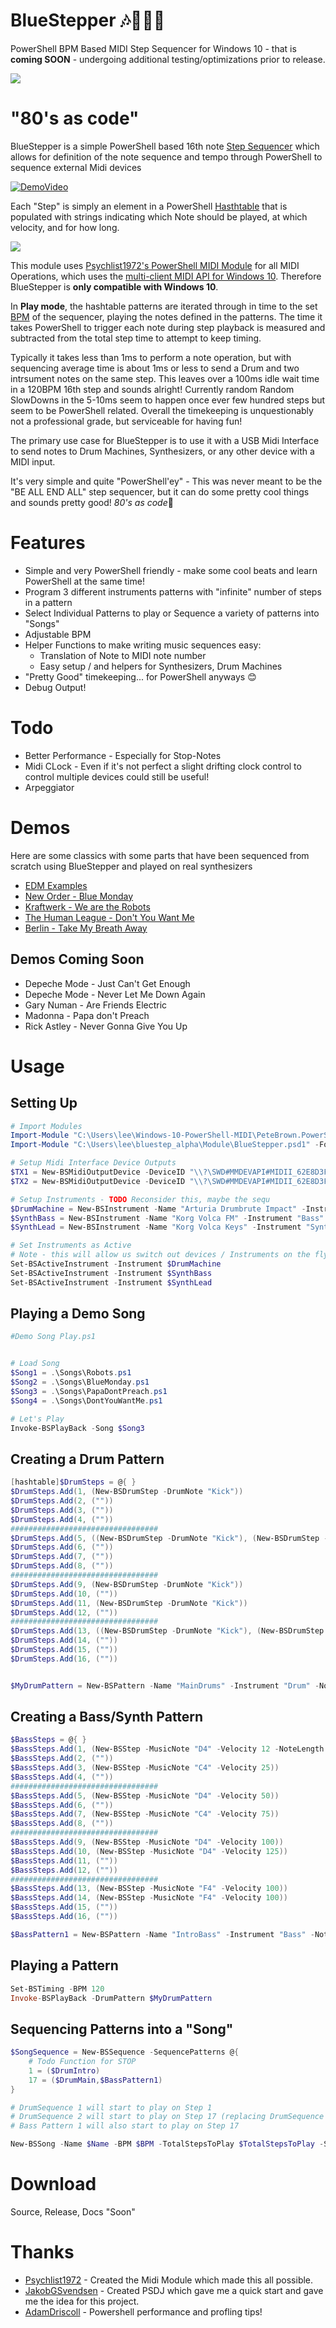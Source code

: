 # BlueStepper 🎶🎹🥁💙
PowerShell BPM Based MIDI Step Sequencer for Windows 10 - that is **coming SOON** - undergoing additional testing/optimizations prior to release.

![](./img/bluestepper.png)

# "80's as code"

BlueStepper is a simple PowerShell based 16th note [Step Sequencer](https://en.wikipedia.org/wiki/Music_sequencer) which allows for definition of the note sequence and tempo through PowerShell to sequence external Midi devices

[![DemoVideo](https://img.youtube.com/vi/hf5Uzw1xWl0/0.jpg)](https://www.youtube.com/watch?v=hf5Uzw1xWl0)

Each "Step" is simply an element in a PowerShell [Hasthtable](https://docs.microsoft.com/en-us/dotnet/api/system.collections.hashtable?view=netframework-4.8) that is populated with strings indicating which Note should be played, at which velocity, and for how long.

![](./img/drumsteps.png)


This module uses [Psychlist1972's PowerShell MIDI Module](https://github.com/Psychlist1972/Windows-10-PowerShell-MIDI) for all MIDI Operations, which uses the [multi-client MIDI API for Windows 10](https://blogs.windows.com/windowsdeveloper/2016/09/21/midi-enhancements-in-windows-10/). Therefore BlueStepper is **only compatible with Windows 10**.

In **Play mode**, the hashtable patterns are iterated through in time to the set [BPM](https://en.wikipedia.org/wiki/Tempo) of the sequencer, playing the notes defined in the patterns. The time it takes PowerShell to trigger each note during step playback is measured and subtracted from the total step time to attempt to keep timing.

Typically it takes less than 1ms to perform a note operation, but with sequencing average time is about 1ms or less to send a Drum and two intrsument notes on the same step. This leaves over a 100ms idle wait time in a 120BPM 16th step and sounds alright! Currently random Random SlowDowns in the 5-10ms seem to happen once ever few hundred steps but seem to be PowerShell related. Overall the timekeeping is unquestionably not a professional grade, but serviceable for having fun!

The primary use case for BlueStepper is to use it with a USB Midi Interface to send notes to Drum Machines, Synthesizers, or any other device with a MIDI input.

It's very simple and quite "PowerShell'ey" - This was never meant to be the "BE ALL END ALL" step sequencer, but it can do some pretty cool things and sounds pretty good! *80's as code*🎹

# Features
* Simple and very PowerShell friendly - make some cool beats and learn PowerShell at the same time!
* Program 3 different instruments patterns with "infinite" number of steps in a pattern
* Select Individual  Patterns to play or Sequence a variety of patterns into "Songs"
* Adjustable BPM
* Helper Functions to make writing music sequences easy:
    * Translation of Note to MIDI note number
    * Easy setup / and helpers for Synthesizers, Drum Machines
* "Pretty Good" timekeeping... for PowerShell anyways 😊
* Debug Output! 

# Todo 
* Better Performance - Especially for Stop-Notes
* Midi CLock - Even if it's not perfect a slight drifting clock control to control multiple devices could still be useful!
* Arpeggiator

# Demos
Here are some classics with some parts that have been sequenced from scratch using BlueStepper and played on real synthesizers

* [EDM Examples](https://twitter.com/LeeAlanBerg/status/1225648709033005056)
* [New Order - Blue Monday](https://twitter.com/LeeAlanBerg/status/1226074288538685440)
* [Kraftwerk - We are the Robots](https://twitter.com/LeeAlanBerg/status/1226281609156059137)
* [The Human League - Don't You Want Me](https://twitter.com/LeeAlanBerg/status/1226318499867480064)
* [Berlin - Take My Breath Away](https://twitter.com/LeeAlanBerg/status/1226684454015578114)

## Demos Coming Soon
* Depeche Mode - Just Can't Get Enough
* Depeche Mode - Never Let Me Down Again
* Gary Numan - Are Friends Electric
* Madonna - Papa don't Preach
* Rick Astley - Never Gonna Give You Up

# Usage

## Setting Up

```powershell
# Import Modules
Import-Module "C:\Users\lee\Windows-10-PowerShell-MIDI\PeteBrown.PowerShellMidi\bin\Debug\PeteBrown.PowerShellMidi.dll" -Force
Import-Module "C:\Users\lee\bluestep_alpha\Module\BlueStepper.psd1" -Force

# Setup Midi Interface Device Outputs
$TX1 = New-BSMidiOutputDevice -DeviceID "\\?\SWD#MMDEVAPI#MIDII_62E8D3FD.P_0000#{6dc23320-ab33-4ce4-80d4-bbb3ebbf2814}"
$TX2 = New-BSMidiOutputDevice -DeviceID "\\?\SWD#MMDEVAPI#MIDII_62E8D3FD.P_0001#{6dc23320-ab33-4ce4-80d4-bbb3ebbf2814}"

# Setup Instruments - TODO Reconsider this, maybe the sequ
$DrumMachine = New-BSInstrument -Name "Arturia Drumbrute Impact" -Instrument "Drum" -MidiOutputDevice $TX1 -MidiChannel 9
$SynthBass = New-BSInstrument -Name "Korg Volca FM" -Instrument "Bass" -MidiOutputDevice $TX2 -MidiChannel 0
$SynthLead = New-BSInstrument -Name "Korg Volca Keys" -Instrument "Synth" -MidiOutputDevice $TX2 -MidiChannel 1

# Set Instruments as Active
# Note - this will allow us switch out devices / Instruments on the fly in the middle of a song
Set-BSActiveInstrument -Instrument $DrumMachine
Set-BSActiveInstrument -Instrument $SynthBass
Set-BSActiveInstrument -Instrument $SynthLead
```

## Playing a Demo Song
```powershell
#Demo Song Play.ps1


# Load Song
$Song1 = .\Songs\Robots.ps1
$Song2 = .\Songs\BlueMonday.ps1
$Song3 = .\Songs\PapaDontPreach.ps1
$Song4 = .\Songs\DontYouWantMe.ps1

# Let's Play 
Invoke-BSPlayBack -Song $Song3 


```

## Creating a Drum Pattern

```powershell
[hashtable]$DrumSteps = @{ }
$DrumSteps.Add(1, (New-BSDrumStep -DrumNote "Kick"))
$DrumSteps.Add(2, (""))
$DrumSteps.Add(3, (""))
$DrumSteps.Add(4, (""))
#################################
$DrumSteps.Add(5, ((New-BSDrumStep -DrumNote "Kick"), (New-BSDrumStep -DrumNote "Snare")))
$DrumSteps.Add(6, (""))
$DrumSteps.Add(7, (""))
$DrumSteps.Add(8, (""))
#################################
$DrumSteps.Add(9, (New-BSDrumStep -DrumNote "Kick"))
$DrumSteps.Add(10, (""))
$DrumSteps.Add(11, (New-BSDrumStep -DrumNote "Kick"))
$DrumSteps.Add(12, (""))
#################################
$DrumSteps.Add(13, ((New-BSDrumStep -DrumNote "Kick"), (New-BSDrumStep -DrumNote "Snare")))
$DrumSteps.Add(14, (""))
$DrumSteps.Add(15, (""))
$DrumSteps.Add(16, (""))


$MyDrumPattern = New-BSPattern -Name "MainDrums" -Instrument "Drum" -Notes $DrumSteps


```

## Creating a Bass/Synth Pattern

```powershell
$BassSteps = @{ }
$BassSteps.Add(1, (New-BSStep -MusicNote "D4" -Velocity 12 -NoteLength 25))
$BassSteps.Add(2, (""))
$BassSteps.Add(3, (New-BSStep -MusicNote "C4" -Velocity 25))
$BassSteps.Add(4, (""))
#################################
$BassSteps.Add(5, (New-BSStep -MusicNote "D4" -Velocity 50))
$BassSteps.Add(6, (""))
$BassSteps.Add(7, (New-BSStep -MusicNote "C4" -Velocity 75))
$BassSteps.Add(8, (""))
#################################
$BassSteps.Add(9, (New-BSStep -MusicNote "D4" -Velocity 100))
$BassSteps.Add(10, (New-BSStep -MusicNote "D4" -Velocity 125))
$BassSteps.Add(11, (""))
$BassSteps.Add(12, (""))
#################################
$BassSteps.Add(13, (New-BSStep -MusicNote "F4" -Velocity 100))
$BassSteps.Add(14, (New-BSStep -MusicNote "F4" -Velocity 100))
$BassSteps.Add(15, (""))
$BassSteps.Add(16, (""))

$BassPattern1 = New-BSPattern -Name "IntroBass" -Instrument "Bass" -Notes $BassSteps

```

## Playing a Pattern

```powershell
Set-BSTiming -BPM 120
Invoke-BSPlayBack -DrumPattern $MyDrumPattern
```

## Sequencing Patterns into a "Song"
```powershell
$SongSequence = New-BSSequence -SequencePatterns @{
    # Todo Function for STOP 
    1 = ($DrumIntro)
    17 = ($DrumMain,$BassPattern1)
}

# DrumSequence 1 will start to play on Step 1
# DrumSequence 2 will start to play on Step 17 (replacing DrumSequence 1)
# Bass Pattern 1 will also start to play on Step 17

New-BSSong -Name $Name -BPM $BPM -TotalStepsToPlay $TotalStepsToPlay -Sequence $SongSequence

```


# Download
Source, Release, Docs "Soon"

# Thanks

* [Psychlist1972](https://github.com/Psychlist1972) - Created the Midi Module which made this all possible.
* [JakobGSvendsen](https://github.com/JakobGSvendsen) - Created PSDJ which gave me a quick start and gave me the idea for this project.
* [AdamDriscoll](https://github.com/AdamDriscoll) - Powershell performance and profling tips!
